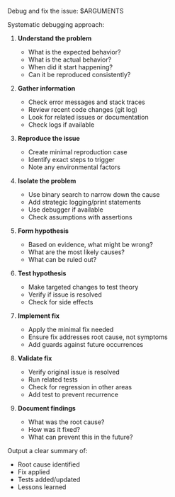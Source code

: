Debug and fix the issue: $ARGUMENTS

Systematic debugging approach:

1. **Understand the problem**
   - What is the expected behavior?
   - What is the actual behavior?
   - When did it start happening?
   - Can it be reproduced consistently?

2. **Gather information**
   - Check error messages and stack traces
   - Review recent code changes (git log)
   - Look for related issues or documentation
   - Check logs if available

3. **Reproduce the issue**
   - Create minimal reproduction case
   - Identify exact steps to trigger
   - Note any environmental factors

4. **Isolate the problem**
   - Use binary search to narrow down the cause
   - Add strategic logging/print statements
   - Use debugger if available
   - Check assumptions with assertions

5. **Form hypothesis**
   - Based on evidence, what might be wrong?
   - What are the most likely causes?
   - What can be ruled out?

6. **Test hypothesis**
   - Make targeted changes to test theory
   - Verify if issue is resolved
   - Check for side effects

7. **Implement fix**
   - Apply the minimal fix needed
   - Ensure fix addresses root cause, not symptoms
   - Add guards against future occurrences

8. **Validate fix**
   - Verify original issue is resolved
   - Run related tests
   - Check for regression in other areas
   - Add test to prevent recurrence

9. **Document findings**
   - What was the root cause?
   - How was it fixed?
   - What can prevent this in the future?

Output a clear summary of:
- Root cause identified
- Fix applied
- Tests added/updated
- Lessons learned


